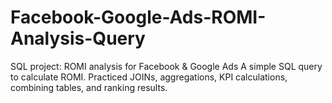# Facebook-Google-Ads-ROMI-Analysis-Query
SQL project: ROMI analysis for Facebook &amp; Google Ads A simple SQL query to calculate ROMI. Practiced JOINs, aggregations, KPI calculations, combining tables, and ranking results.

